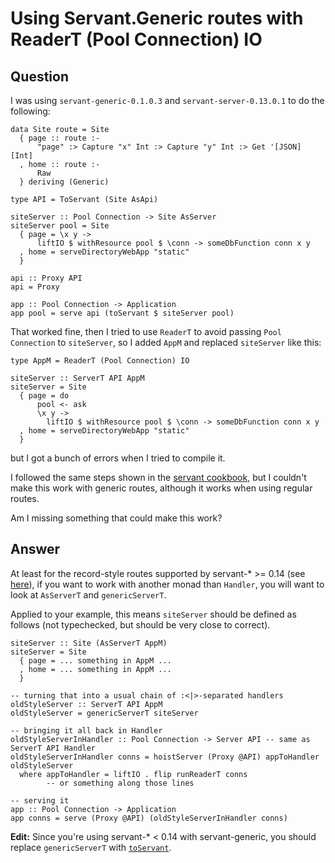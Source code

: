 
# Using Servant.Generic routes with ReaderT (Pool Connection) IO

## Question
      
I was using `servant-generic-0.1.0.3` and `servant-server-0.13.0.1` to do the following:

    data Site route = Site
      { page :: route :-
          "page" :> Capture "x" Int :> Capture "y" Int :> Get '[JSON] [Int]
      , home :: route :-
          Raw
      } deriving (Generic)
    
    type API = ToServant (Site AsApi)
    
    siteServer :: Pool Connection -> Site AsServer
    siteServer pool = Site
      { page = \x y ->
          liftIO $ withResource pool $ \conn -> someDbFunction conn x y
      , home = serveDirectoryWebApp "static"
      }
    
    api :: Proxy API
    api = Proxy
    
    app :: Pool Connection -> Application
    app pool = serve api (toServant $ siteServer pool)
    

That worked fine, then I tried to use `ReaderT` to avoid passing `Pool Connection` to `siteServer`, so I added `AppM` and replaced `siteServer` like this:

    type AppM = ReaderT (Pool Connection) IO
    
    siteServer :: ServerT API AppM
    siteServer = Site
      { page = do
          pool <- ask
          \x y ->
            liftIO $ withResource pool $ \conn -> someDbFunction conn x y
      , home = serveDirectoryWebApp "static"
      }
    

but I got a bunch of errors when I tried to compile it.

I followed the same steps shown in the [servant cookbook](https://haskell-servant.readthedocs.io/en/stable/cookbook/using-custom-monad/UsingCustomMonad.html), but I couldn't make this work with generic routes, although it works when using regular routes.

Am I missing something that could make this work?
## Answer
      
At least for the record-style routes supported by servant-* >= 0.14 (see [here](https://hackage.haskell.org/package/servant-server-0.14.1/docs/Servant-Server-Generic.html)), if you want to work with another monad than `Handler`, you will want to look at `AsServerT` and `genericServerT`.

Applied to your example, this means `siteServer` should be defined as follows (not typechecked, but should be very close to correct).

    siteServer :: Site (AsServerT AppM)
    siteServer = Site
      { page = ... something in AppM ...
      , home = ... something in AppM ...
      }
    
    -- turning that into a usual chain of :<|>-separated handlers
    oldStyleServer :: ServerT API AppM
    oldStyleServer = genericServerT siteServer
    
    -- bringing it all back in Handler
    oldStyleServerInHandler :: Pool Connection -> Server API -- same as ServerT API Handler
    oldStyleServerInHandler conns = hoistServer (Proxy @API) appToHandler oldStyleServer
      where appToHandler = liftIO . flip runReaderT conns
            -- or something along those lines
    
    -- serving it
    app :: Pool Connection -> Application
    app conns = serve (Proxy @API) (oldStyleServerInHandler conns)
    

**Edit:** Since you're using servant-* < 0.14 with servant-generic, you should replace `genericServerT` with [`toServant`](https://hackage.haskell.org/package/servant-generic-0.1.0.3/docs/Servant-Generic.html#v:toServant).
    